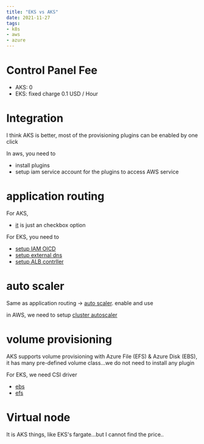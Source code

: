 ```yaml
---
title: "EKS vs AKS"
date: 2021-11-27
tags:
- k8s
- aws
- azure
---
```


# Control Panel Fee

* AKS: 0
* EKS: fixed charge 0.1 USD / Hour

# Integration

I think AKS is better, most of the provisioning plugins can be enabled by one click

In aws, you need to 

* install plugins 
* setup iam service account for the plugins to access AWS service

# application routing

For AKS,
* [it](https://docs.microsoft.com/en-us/azure/aks/http-application-routing) is just an checkbox option

For EKS, you need to 

* [setup IAM OICD](https://docs.aws.amazon.com/eks/latest/userguide/enable-iam-roles-for-service-accounts.html)
* [setup external dns](https://github.com/kubernetes-sigs/external-dns/blob/master/docs/tutorials/aws.md)
* [setup ALB contrller](https://docs.aws.amazon.com/eks/latest/userguide/aws-load-balancer-controller.html)

# auto scaler

Same as application routing -> [auto scaler](https://docs.microsoft.com/en-us/azure/aks/cluster-autoscaler#update-an-existing-aks-cluster-to-enable-the-cluster-autoscaler). enable and use

in AWS, we need to setup [cluster autoscaler](https://docs.aws.amazon.com/eks/latest/userguide/cluster-autoscaler.html)

# volume provisioning

AKS supports volume provisioning with Azure File (EFS) & Azure Disk (EBS), it has many pre-defined volume class...we do not need to install any plugin

For EKS, we need CSI driver

* [ebs](https://docs.aws.amazon.com/eks/latest/userguide/ebs-csi.html)
* [efs](https://docs.aws.amazon.com/eks/latest/userguide/efs-csi.html)

# Virtual node

It is AKS things, like EKS's fargate...but I cannot find the price..
